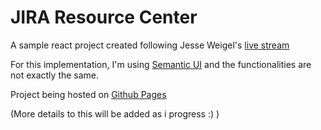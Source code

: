 # JIRA Resource Center

A sample react project created following Jesse Weigel's [live stream](https://www.youtube.com/playlist?list=PLWKjhJtqVAbkxYR9ly9ksx8UYyCpBRmMc)

For this implementation, I'm using [Semantic UI](https://react.semantic-ui.com/) and the functionalities are not exactly the same.

Project being hosted on [Github Pages](https://gavin771.github.io/jira_resource_center/)


(More details to this will be added as i progress :) )
